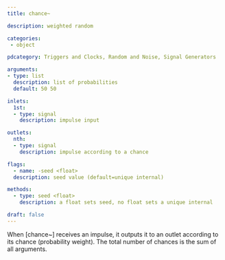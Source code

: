 ```yaml
---
title: chance~

description: weighted random

categories:
 - object

pdcategory: Triggers and Clocks, Random and Noise, Signal Generators

arguments:
- type: list
  description: list of probabilities
  default: 50 50

inlets:
  1st:
  - type: signal
    description: impulse input

outlets:
  nth:
  - type: signal
    description: impulse according to a chance

flags:
  - name: -seed <float>
  description: seed value (default=unique internal)

methods:
  - type: seed <float>
    description: a float sets seed, no float sets a unique internal

draft: false
---
```


When [chance~] receives an impulse, it outputs it to an outlet according to its chance (probability weight). The total number of chances is the sum of all arguments.
